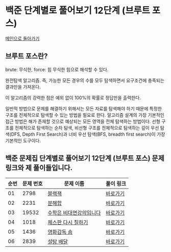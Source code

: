 # 백준 단계별로 풀어보기 12단계 (브루트 포스)

[메인으로 돌아가기](https://github.com/younjun1234/Baekjoon/tree/main)

## 브루트 포스란?

brute: 무식한, force: 힘   무식한 힘으로 해석할 수 있다.

완전탐색 알고리즘. 즉, 가능한 모든 경우의 수를 모두 탐색하면서 요구조건에 충족되는 결과만을 가져온다.

이 알고리즘의 강력한 점은 예외 없이 100%의 확률로 정답만을 출력한다.

일반적 방법으로 문제를 해결하기 위해서는 모든 자료를 탐색해야 하기 때문에 특정한 구조를 전체적으로 탐색할 수 있는 방법을 필요로 한다.
알고리즘 설계의 가장 기본적인 접근 방법은 해가 존재할 것으로 예상되는 모든 영역을 전체 탐색하는 방법이다.
선형 구조를 전체적으로 탐색하는 순차 탐색, 비선형 구조를 전체적으로 탐색하는 깊이 우선 탐색(DFS, Depth First Search)과 너비 우선 탐색(BFS, breadth first search)이 가장 기본적인 도구이다.

## 백준 문제집 단계별로 풀어보기  12단계 (브루트 포스) 문제 링크와 제 풀이들입니다.

| 순번 | 문제 번호 | 문제 이름 | 풀이 링크 |
|----------|----------|----------|----------|
| 01 | 2798 | 	[블랙잭](https://www.acmicpc.net/problem/2798) | [바로가기](https://github.com/younjun1234/Baekjoon/blob/main/%EB%B8%8C%EB%A3%A8%ED%8A%B8%20%ED%8F%AC%EC%8A%A4/%EB%B8%94%EB%9E%99%EC%9E%AD.java) |
| 02 | 2231 | 	[분해합](https://www.acmicpc.net/problem/2231) | [바로가기](https://github.com/younjun1234/Baekjoon/blob/main/%EB%B8%8C%EB%A3%A8%ED%8A%B8%20%ED%8F%AC%EC%8A%A4/%EB%B6%84%ED%95%B4%ED%95%A9.java) |
| 03 | 19532 | 	[수학은 비대면강의입니다](https://www.acmicpc.net/problem/19532) | [바로가기](https://github.com/younjun1234/Baekjoon/blob/main/%EB%B8%8C%EB%A3%A8%ED%8A%B8%20%ED%8F%AC%EC%8A%A4/%EC%88%98%ED%95%99%EC%9D%80%20%EB%B9%84%EB%8C%80%EB%A9%B4%EA%B0%95%EC%9D%98%EC%9E%85%EB%8B%88%EB%8B%A4.java) |
| 04 | 1018 | 	[체스판 다시 칠하기](https://www.acmicpc.net/problem/1018) | [바로가기](https://github.com/younjun1234/Baekjoon/blob/main/%EB%B8%8C%EB%A3%A8%ED%8A%B8%20%ED%8F%AC%EC%8A%A4/%EC%B2%B4%EC%8A%A4%ED%8C%90%20%EB%8B%A4%EC%8B%9C%20%EC%B9%A0%ED%95%98%EA%B8%B0.java) |
| 05 | 1436	 | 	[영화감독 숌](https://www.acmicpc.net/problem/1436	) | [바로가기](https://github.com/younjun1234/Baekjoon/blob/main/%EB%B8%8C%EB%A3%A8%ED%8A%B8%20%ED%8F%AC%EC%8A%A4/%EC%98%81%ED%99%94%EA%B0%90%EB%8F%85%20%EC%88%8C.java) |
| 06 | 2839 | 	[설탕 배달](https://www.acmicpc.net/problem/2839) | [바로가기](https://github.com/younjun1234/Baekjoon/blob/main/%EB%B8%8C%EB%A3%A8%ED%8A%B8%20%ED%8F%AC%EC%8A%A4/%EC%84%A4%ED%83%95%20%EB%B0%B0%EB%8B%AC.java) |

